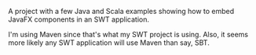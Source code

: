 A project with a few Java and Scala examples showing how to 
embed JavaFX components in an SWT application.

I'm using Maven since that's what my SWT project is using. Also, it 
seems more likely any SWT application will use Maven than say, SBT.